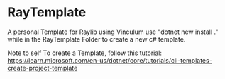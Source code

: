 # RayTemplate
A personal Template for Raylib using Vinculum
use "dotnet new install .\" while in the RayTemplate Folder to create a new c# template. 


Note to self
To create a Template, follow this tutorial: https://learn.microsoft.com/en-us/dotnet/core/tutorials/cli-templates-create-project-template

